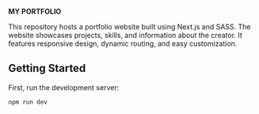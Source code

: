 **MY PORTFOLIO**

This repository hosts a portfolio website built using Next.js and SASS.
The website showcases projects, skills, and information about the creator.
It features responsive design, dynamic routing, and easy customization. 

## Getting Started

First, run the development server:

```bash
npm run dev
```

